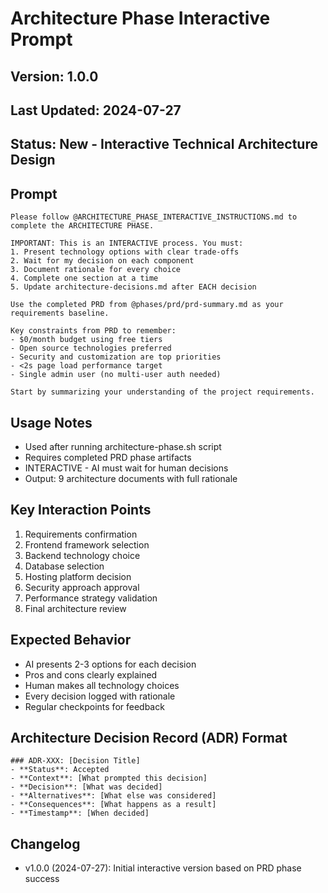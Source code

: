 # Architecture Phase Interactive Prompt

## Version: 1.0.0
## Last Updated: 2024-07-27
## Status: New - Interactive Technical Architecture Design

## Prompt

```
Please follow @ARCHITECTURE_PHASE_INTERACTIVE_INSTRUCTIONS.md to complete the ARCHITECTURE PHASE.

IMPORTANT: This is an INTERACTIVE process. You must:
1. Present technology options with clear trade-offs
2. Wait for my decision on each component
3. Document rationale for every choice
4. Complete one section at a time
5. Update architecture-decisions.md after EACH decision

Use the completed PRD from @phases/prd/prd-summary.md as your requirements baseline.

Key constraints from PRD to remember:
- $0/month budget using free tiers
- Open source technologies preferred  
- Security and customization are top priorities
- <2s page load performance target
- Single admin user (no multi-user auth needed)

Start by summarizing your understanding of the project requirements.
```

## Usage Notes
- Used after running architecture-phase.sh script
- Requires completed PRD phase artifacts
- INTERACTIVE - AI must wait for human decisions
- Output: 9 architecture documents with full rationale

## Key Interaction Points
1. Requirements confirmation
2. Frontend framework selection
3. Backend technology choice
4. Database selection
5. Hosting platform decision
6. Security approach approval
7. Performance strategy validation
8. Final architecture review

## Expected Behavior
- AI presents 2-3 options for each decision
- Pros and cons clearly explained
- Human makes all technology choices
- Every decision logged with rationale
- Regular checkpoints for feedback

## Architecture Decision Record (ADR) Format
```
### ADR-XXX: [Decision Title]
- **Status**: Accepted
- **Context**: [What prompted this decision]
- **Decision**: [What was decided]
- **Alternatives**: [What else was considered]
- **Consequences**: [What happens as a result]
- **Timestamp**: [When decided]
```

## Changelog
- v1.0.0 (2024-07-27): Initial interactive version based on PRD phase success